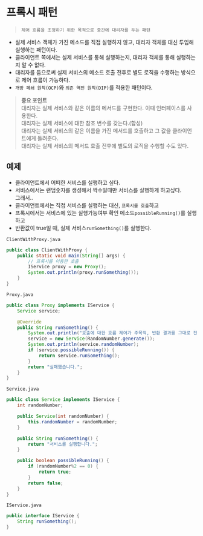 # 프록시 패턴
> `제어 흐름을 조정하기 위한 목적으로 중간에 대리자를 두는 패턴`

- 실제 서비스 객체가 가진 메소드를 직접 실행하지 않고, 대리자 객체를 대신 투입해 실행하는 패턴이다.  
- 클라이언트 쪽에서는 실제 서비스를 통해 실행하는지, 대리자 객체를 통해 실행하는지 알 수 없다.
- 대리자를 둠으로써 실제 서비스의 메소드 호출 전후로 별도 로직을 수행하는 방식으로 제어 흐름이 가능하다.  
- `개방 폐쇄 원칙(OCP)`와 `의존 역전 원칙(DIP)`를 적용한 패턴이다.

> **중요 포인트**  
> 대리자는 실제 서비스와 같은 이름의 메서드를 구현한다. 이때 인터페이스를 사용한다.  
> 대리자는 실제 서비스에 대한 참조 변수를 갖는다.(합성)  
> 대리자는 실제 서비스의 같은 이름을 가진 메서드를 호출하고 그 값을 클라이언트에게 돌려준다.  
> 대리자는 실제 서비스의 메서드 호출 전후에 별도의 로직을 수행할 수도 있다.
>
## 예제
- 클라이언트에서 어떠한 서비스를 실행하고 싶다.  
- 서비스에서는 랜덤숫자를 생성해서 짝수일때만 서비스를 실행하게 하고싶다.  
그래서.. 
- 클라이언트에서는 직접 서비스를 실행하는 대신, `프록시를 호출`하고
- 프록시에서는 서비스에 있는 실행가능여부 확인 메소드`possibleRunning()`를 실행하고
- 반환값이 true일 때, 실제 서비스`runSomething()`를 실행한다.    


`ClientWithProxy.java`
```java
public class ClientWithProxy {
    public static void main(String[] args) {
        // 프록시를 이용한 호출
        IService proxy = new Proxy();
        System.out.println(proxy.runSomething());
    }
}
```

`Proxy.java`
```java
public class Proxy implements IService {
    Service service;

    @Override
    public String runSomething() {
        System.out.println("호출에 대한 흐름 제어가 주목적, 반환 결과를 그대로 전달");
        service = new Service(RandomNumber.generate());
        System.out.println(service.randomNumber);
        if (service.possibleRunning()) {
            return service.runSomething();
        }
        return "실패했습니다.";
    }
}
```

`Service.java`
```java
public class Service implements IService {
    int randomNumber;

    public Service(int randomNumber) {
        this.randomNumber = randomNumber;
    }

    public String runSomething() {
        return "서비스를 실행합니다.";
    }

    public boolean possibleRunning() {
        if (randomNumber%2 == 0) {
            return true;
        }
        return false;
    }
}
```


`IService.java`
```java
public interface IService {
    String runSomething();
}
```